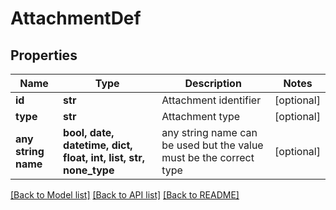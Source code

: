 # AttachmentDef


## Properties
Name | Type | Description | Notes
------------ | ------------- | ------------- | -------------
**id** | **str** | Attachment identifier | [optional] 
**type** | **str** | Attachment type | [optional] 
**any string name** | **bool, date, datetime, dict, float, int, list, str, none_type** | any string name can be used but the value must be the correct type | [optional]

[[Back to Model list]](../README.md#documentation-for-models) [[Back to API list]](../README.md#documentation-for-api-endpoints) [[Back to README]](../README.md)


